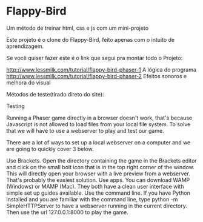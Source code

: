 # Flappy-Bird
Um método de treinar html, css e js com um mini-projeto 

Este projeto é o clone do Flappy-Bird, feito apenas com o intuito de aprendizagem.

Se você quiser fazer este é o link que segui pra montar todo o Projeto:

http://www.lessmilk.com/tutorial/flappy-bird-phaser-1
	A lógica do programa
http://www.lessmilk.com/tutorial/flappy-bird-phaser-2
	Efeitos sonoros e melhora do visual

Métodos de teste(tirado direto do site):

Testing

Running a Phaser game directly in a browser doesn't work, that's because Javascript is not allowed to load files from your local file system. To solve that we will have to use a webserver to play and test our game.

There are a lot of ways to set up a local webserver on a computer and we are going to quickly cover 3 below.

Use Brackets. Open the directory containing the game in the Brackets editor and click on the small bolt icon that is in the top right corner of the window. This will directly open your browser with a live preview from a webserver. That's probably the easiest solution.
Use apps. You can download WAMP (Windows) or MAMP (Mac). They both have a clean user interface with simple set up guides available.
Use the command line. If you have Python installed and you are familiar with the command line, type python -m SimpleHTTPServer to have a webserver running in the current directory. Then use the url 127.0.0.1:8000 to play the game.